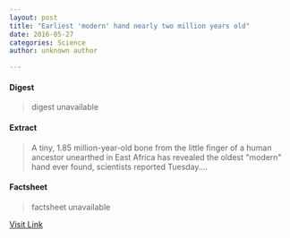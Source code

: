 ```yaml
---
layout: post
title: "Earliest 'modern' hand nearly two million years old"
date: 2016-05-27
categories: Science
author: unknown author

---
```



#### Digest
>digest unavailable

#### Extract
>A tiny, 1.85 million-year-old bone from the little finger of a human ancestor unearthed in East Africa has revealed the oldest "modern" hand ever found, scientists reported Tuesday....

#### Factsheet
>factsheet unavailable

[Visit Link](http://phys.org/news/2015-08-earliest-modern-million-years.html)


